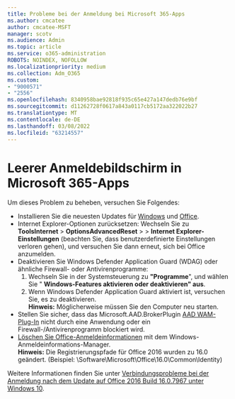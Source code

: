 ```yaml
---
title: Probleme bei der Anmeldung bei Microsoft 365-Apps
ms.author: cmcatee
author: cmcatee-MSFT
manager: scotv
ms.audience: Admin
ms.topic: article
ms.service: o365-administration
ROBOTS: NOINDEX, NOFOLLOW
ms.localizationpriority: medium
ms.collection: Adm_O365
ms.custom:
- "9000571"
- "2556"
ms.openlocfilehash: 8340958bae92818f935c65e427a147dedb76e9bf
ms.sourcegitcommit: d11262728f0617a843a0117cb5172aa322022b27
ms.translationtype: MT
ms.contentlocale: de-DE
ms.lasthandoff: 03/08/2022
ms.locfileid: "63214557"
---
```

# <a name="blank-sign-in-screen-in-microsoft-365-apps"></a>Leerer Anmeldebildschirm in Microsoft 365-Apps

Um dieses Problem zu beheben, versuchen Sie Folgendes:
- Installieren Sie die neuesten Updates für [Windows](https://support.microsoft.com/help/4027667/windows-10-update) und [Office](https://support.office.com/article/update-office-and-your-computer-with-microsoft-update-2ab296f3-7f03-43a2-8e50-46de917611c5).
- Internet Explorer-Optionen zurücksetzen: Wechseln Sie zu **ToolsInternet** >  **OptionsAdvancedReset** >  >  **Internet Explorer-Einstellungen** (beachten Sie, dass benutzerdefinierte Einstellungen verloren gehen), und versuchen Sie dann erneut, sich bei Office anzumelden.
- Deaktivieren Sie Windows Defender Application Guard (WDAG) oder ähnliche Firewall- oder Antivirenprogramme:
    1. Wechseln Sie in der Systemsteuerung zu **"Programme**", und wählen Sie " **Windows-Features aktivieren oder deaktivieren" aus**.
    2. Wenn Windows Defender Application Guard aktiviert ist, versuchen Sie, es zu deaktivieren.<br/>
    **Hinweis:** Möglicherweise müssen Sie den Computer neu starten.
- Stellen Sie sicher, dass das Microsoft.AAD.BrokerPlugin [AAD WAM-Plug-In](https://docs.microsoft.com/office365/troubleshoot/administration/connection-issue-when-sign-in-office-2016#symptom-1) nicht durch eine Anwendung oder ein Firewall-/Antivirenprogramm blockiert wird.
- [Löschen Sie Office-Anmeldeinformationen](https://docs.microsoft.com/office/troubleshoot/error-messages/another-account-already-signed-in#step-3-clear-cached-credentials-on-the-computer) mit dem Windows-Anmeldeinformations-Manager.<br/>
    **Hinweis:** Die Registrierungspfade für Office 2016 wurden zu 16.0 geändert. (Beispiel: \Software\Microsoft\Office\16.0\Common\Identity\)

Weitere Informationen finden Sie unter [Verbindungsprobleme bei der Anmeldung nach dem Update auf Office 2016 Build 16.0.7967 unter Windows 10](https://docs.microsoft.com/office365/troubleshoot/administration/connection-issue-when-sign-in-office-2016).